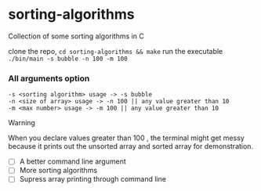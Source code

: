 # sorting-algorithms
Collection of some sorting algorithms in C

clone the repo, ```cd sorting-algorithms && make```
run the executable ```./bin/main -s bubble -n 100 -m 100```

### All arguments option
```
-s <sorting algorithm> usage -> -s bubble 
-n <size of array> usage -> -n 100 || any value greater than 10 
-m <max number> usage -> -m 100 || any value greater than 10 
```
> [!WARNING]
> When you declare values greater than 100 , the terminal might get messy because it prints out the unsorted array and sorted array for demonstration.

- [ ] A better command line argument
- [ ] More sorting algorithms 
- [ ] Supress array printing through command line
